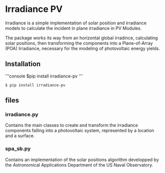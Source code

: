 # Irradiance PV

Irradiance is a simple implementation of solar position and irradiance models to calculate the incident in plane irradiance in PV Modules.

The package works its way from an horizontal global irradince, calculating solar positions, then transforming the components into a 
Plane-of-Array (POA) Irradiance, necessary for the modeling of photovoltaic energy yields.


## Installation
'''console
$pip install irradiance-pv
'''

```console
$ pip install irradiance-pv
```

## files

### irradiance.py

Contains the main classes to create and transform the irradiance components falling into a photovoltaic system, represented by a location and a surface.

### spa_sb.py

Contains an implementation of the solar positions algorithm developped by the Astronomical Applications Department of the US Naval Observatory.
